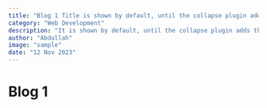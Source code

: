 ```yaml
---
title: "Blog 1 Title is shown by default, until the collapse plugin adds the appropriate classes th"
category: "Web Development"
description: "It is shown by default, until the collapse plugin adds the appropriate classes that we use to style each element. These classes control the overall appearance, as well as the showing and hiding via CSS transitions."
author: "Abdullah"
image: "sample"
date: "12 Nov 2023"
---
```

<h1>Blog 1</h1>